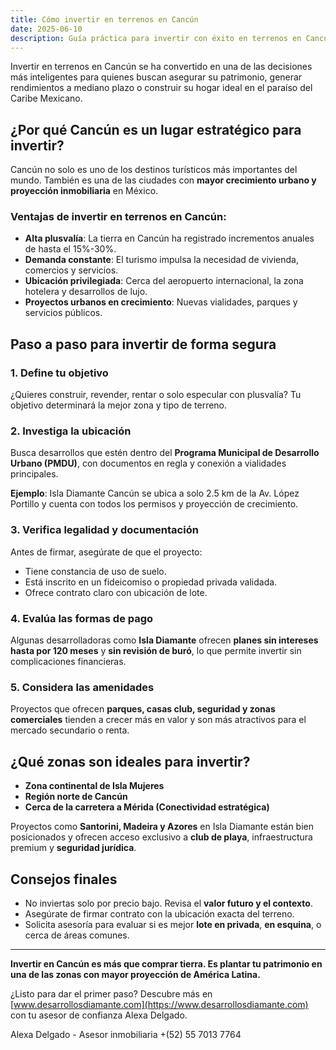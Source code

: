 ```yaml
---
title: Cómo invertir en terrenos en Cancún
date: 2025-06-10
description: Guía práctica para invertir con éxito en terrenos en Cancún, sin buró de crédito y con alta plusvalía.
---
```


Invertir en terrenos en Cancún se ha convertido en una de las decisiones más inteligentes para quienes buscan asegurar su patrimonio, generar rendimientos a mediano plazo o construir su hogar ideal en el paraíso del Caribe Mexicano.

## ¿Por qué Cancún es un lugar estratégico para invertir?

Cancún no solo es uno de los destinos turísticos más importantes del mundo. También es una de las ciudades con **mayor crecimiento urbano y proyección inmobiliaria** en México.

### Ventajas de invertir en terrenos en Cancún:

- **Alta plusvalía**: La tierra en Cancún ha registrado incrementos anuales de hasta el 15%-30%.
- **Demanda constante**: El turismo impulsa la necesidad de vivienda, comercios y servicios.
- **Ubicación privilegiada**: Cerca del aeropuerto internacional, la zona hotelera y desarrollos de lujo.
- **Proyectos urbanos en crecimiento**: Nuevas vialidades, parques y servicios públicos.

## Paso a paso para invertir de forma segura

### 1. Define tu objetivo
¿Quieres construir, revender, rentar o solo especular con plusvalía? Tu objetivo determinará la mejor zona y tipo de terreno.

### 2. Investiga la ubicación
Busca desarrollos que estén dentro del **Programa Municipal de Desarrollo Urbano (PMDU)**, con documentos en regla y conexión a vialidades principales.

**Ejemplo**: Isla Diamante Cancún se ubica a solo 2.5 km de la Av. López Portillo y cuenta con todos los permisos y proyección de crecimiento.

### 3. Verifica legalidad y documentación
Antes de firmar, asegúrate de que el proyecto:

- Tiene constancia de uso de suelo.
- Está inscrito en un fideicomiso o propiedad privada validada.
- Ofrece contrato claro con ubicación de lote.

### 4. Evalúa las formas de pago
Algunas desarrolladoras como **Isla Diamante** ofrecen **planes sin intereses hasta por 120 meses** y **sin revisión de buró**, lo que permite invertir sin complicaciones financieras.

### 5. Considera las amenidades
Proyectos que ofrecen **parques, casas club, seguridad y zonas comerciales** tienden a crecer más en valor y son más atractivos para el mercado secundario o renta.

## ¿Qué zonas son ideales para invertir?

- **Zona continental de Isla Mujeres**
- **Región norte de Cancún**
- **Cerca de la carretera a Mérida (Conectividad estratégica)**

Proyectos como **Santorini, Madeira y Azores** en Isla Diamante están bien posicionados y ofrecen acceso exclusivo a **club de playa**, infraestructura premium y **seguridad jurídica**.

## Consejos finales

- No inviertas solo por precio bajo. Revisa el **valor futuro y el contexto**.
- Asegúrate de firmar contrato con la ubicación exacta del terreno.
- Solicita asesoría para evaluar si es mejor **lote en privada**, **en esquina**, o cerca de áreas comunes.

---

**Invertir en Cancún es más que comprar tierra. Es plantar tu patrimonio en una de las zonas con mayor proyección de América Latina.**

¿Listo para dar el primer paso? Descubre más en [www.desarrollosdiamante.com](https://www.desarrollosdiamante.com) con tu asesor de confianza Alexa Delgado.

Alexa Delgado - Asesor inmobiliaria 
+(52) 55 7013 7764